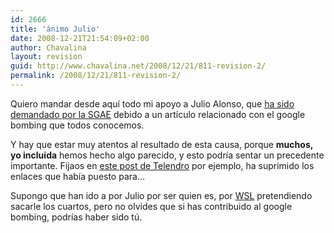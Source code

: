 ```yaml
---
id: 2666
title: 'ánimo Julio'
date: 2008-12-21T21:54:09+02:00
author: Chavalina
layout: revision
guid: http://www.chavalina.net/2008/12/21/811-revision-2/
permalink: /2008/12/21/811-revision-2/
---
```

Quiero mandar desde aquí todo mi apoyo a Julio Alonso, que <a href="http://www.merodeando.com/2007/06/27-demandado-por-la-sgae" target="_blank">ha sido demandado por la SGAE</a> debido a un artículo relacionado con el google bombing que todos conocemos. 

Y hay que estar muy atentos al resultado de esta causa, porque **muchos, yo incluida** hemos hecho algo parecido, y esto podría sentar un precedente importante. Fijaos en <a href="http://telendro.com.es/2007/06/27/la-sgae-ahora-roba-resultados/" target="_blank">este post de Telendro</a> por ejemplo, ha suprimido los enlaces que había puesto para…

Supongo que han ido a por Julio por ser quien es, por <a href="http://www.weblogssl.com/" target="_blank">WSL</a> pretendiendo sacarle los cuartos, pero no olvides que si has contribuido al google bombing, podrías haber sido tú.